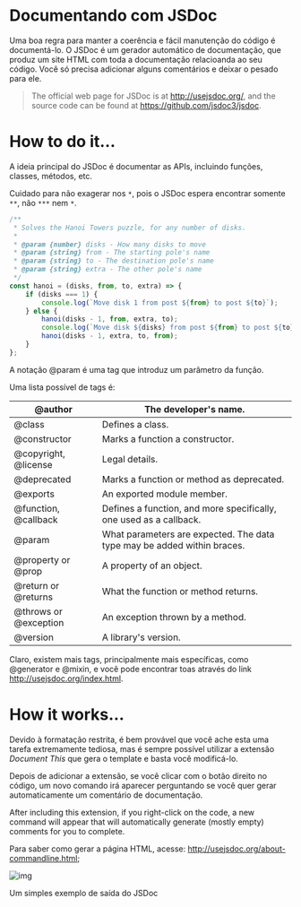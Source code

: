 # Documentando com JSDoc

Uma boa regra para manter a coerência e fácil manutenção do código é documentá-lo. O JSDoc é um gerador automático de documentação, que produz um site HTML com toda a documentação relacioanda ao seu código. Você só precisa adicionar alguns comentários e deixar o pesado para ele. 

> The official web page for JSDoc is at http://usejsdoc.org/, and the source code can be found at https://github.com/jsdoc3/jsdoc. 



# How to do it…

A ideia principal do JSDoc é documentar as APIs, incluindo funções, classes, métodos, etc. 

Cuidado para não exagerar nos `*`,  pois o JSDoc espera encontrar somente `**`, não `***` nem `*`.

```js
/**
 * Solves the Hanoi Towers puzzle, for any number of disks.
 *
 * @param {number} disks - How many disks to move
 * @param {string} from - The starting pole's name
 * @param {string} to - The destination pole's name
 * @param {string} extra - The other pole's name
 */
const hanoi = (disks, from, to, extra) => {
    if (disks === 1) {
        console.log(`Move disk 1 from post ${from} to post ${to}`);
    } else {
        hanoi(disks - 1, from, extra, to);
        console.log(`Move disk ${disks} from post ${from} to post ${to}`);
        hanoi(disks - 1, extra, to, from);
    }
};
```

A notação @param é uma tag que introduz um parâmetro da função.

Uma lista possível de tags é:

| @author               | The developer's name.                                        |
| --------------------- | ------------------------------------------------------------ |
| @class                | Defines a class.                                             |
| @constructor          | Marks a function a constructor.                              |
| @copyright, @license  | Legal details.                                               |
| @deprecated           | Marks a function or method as deprecated.                    |
| @exports              | An exported module member.                                   |
| @function, @callback  | Defines a function, and more specifically, one used as a callback. |
| @param                | What parameters are expected. The data type may be added within braces. |
| @property or @prop    | A property of an object.                                     |
| @return or @returns   | What the function or method returns.                         |
| @throws or @exception | An exception thrown by a method.                             |
| @version              | A library's version.                                         |

 Claro, existem mais tags, principalmente mais específicas, como @generator e @mixin, e você pode encontrar toas através do link http://usejsdoc.org/index.html.



# How it works…

Devido à formatação restrita, é bem provável que você ache esta uma tarefa extremamente tediosa, mas é sempre possível utilizar a extensão *Document This* que gera o template e basta você modificá-lo. 

Depois de adicionar a extensão, se você clicar com o botão direito no código, um novo comando irá aparecer perguntando se você quer gerar automaticamente um comentário de documentação.

After including this extension, if you right-click on the code, a new command will appear that will automatically generate (mostly empty) comments for you to complete. 

Para saber como gerar a página HTML, acesse: http://usejsdoc.org/about-commandline.html; 

![img](https://learning.oreilly.com/library/view/modern-javascript-web/9781788992749/assets/4c9ae20c-d9a8-40f7-8212-e1ee009e3be8.png)

 Um simples exemplo de saída do JSDoc